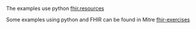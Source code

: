 
The examples use python [fhir.resources](https://pypi.org/project/fhir.resources/)

Some examples using python and FHIR  can be found in Mitre [fhir-exercises](https://github.com/mitre/fhir-exercises/tree/main/Python) 

